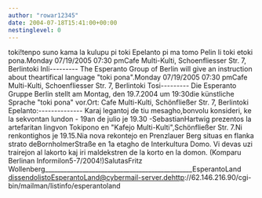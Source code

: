 ```yaml
---
author: "rowar12345"
date: 2004-07-18T15:41:00+00:00
nestinglevel: 0
---
```

toki!tenpo suno kama la kulupu pi toki Epelanto pi ma tomo Pelin li toki etoki pona.Monday 07/19/2005 07:30 pmCafe Multi-Kulti, Schoenfliesser Str. 7, Berlintoki Inli---------
The Esperanto Group of Berlin will give an instruction about theartifical language "toki pona".Monday 07/19/2005 07:30 pmCafe Multi-Kulti, Schoenfliesser Str. 7, Berlintoki Tosi---------
Die Esperanto Gruppe Berlin stellt am Montag, den 19.7.2004 um 19:30die künstliche Sprache "toki pona" vor.Ort: Cafe Multi-Kulti, Schönfließer Str. 7, Berlintoki Epelanto:--------------
Karaj legantoj de tiu mesagho,bonvolu konsideri, ke la sekvontan lundon - 19an de julio je 19.30 -SebastianHartwig prezentos la artefaritan lingvon Tokipono en "Kafejo Multi-Kulti",Schönfließer Str. 7.Ni renkontighos je 19.15.Nia nova rekontejo en Prenzlauer Berg situas en flanka strato deBornholmerStraße en 1a etagho de Interkultura Domo. Vi devas uzi trairejon al lakorto kaj iri maldekstren de la korto en la domon. (Komparu Berlinan Informilon5-7/2004!)SalutasFritz Wollenberg\_\_\_\_\_\_\_\_\_\_\_\_\_\_\_\_\_\_\_\_\_\_\_\_\_\_\_\_\_\_\_\_\_\_\_\_\_\_\_\_\_\_\_\_\_\_\_EsperantoLand [dissendolistoEsperantoLand@cybermail-server.dehttp](mailto://dissendolistoEsperantoLand@cybermail-server.dehttp)://62.146.216.90/cgi-bin/mailman/listinfo/esperantoland